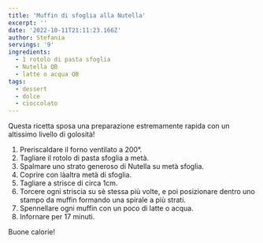 ```yaml
---
title: 'Muffin di sfoglia alla Nutella'
excerpt: ''
date: '2022-10-11T21:11:23.166Z'
author: Stefania
servings: '9'
ingredients:
  - 1 rotolo di pasta sfoglia
  - Nutella QB
  - latte o acqua QB
tags:
  - dessert
  - dolce
  - cioccolato
---
```


Questa ricetta sposa una preparazione estremamente rapida con un altissimo livello di golosità!

1. Preriscaldare il forno ventilato a 200°.
2. Tagliare il rotolo di pasta sfoglia a metà.
3. Spalmare uno strato generoso di Nutella su metà sfoglia.
4. Coprire con làaltra metà di sfoglia.
5. Tagliare a strisce di circa 1cm.
6. Torcere ogni striscia su sè stessa più volte, e poi posizionare dentro uno stampo da muffin formando una spirale a più strati.
7. Spennellare ogni muffin con un poco di latte o acqua.
8. Infornare per 17 minuti.

Buone calorie!
